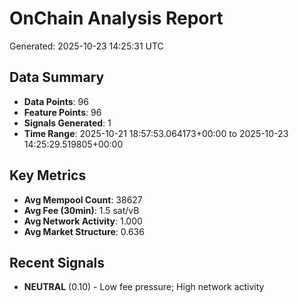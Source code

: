 # OnChain Analysis Report
Generated: 2025-10-23 14:25:31 UTC

## Data Summary
- **Data Points**: 96
- **Feature Points**: 96
- **Signals Generated**: 1
- **Time Range**: 2025-10-21 18:57:53.064173+00:00 to 2025-10-23 14:25:29.519805+00:00

## Key Metrics
- **Avg Mempool Count**: 38627
- **Avg Fee (30min)**: 1.5 sat/vB
- **Avg Network Activity**: 1.000
- **Avg Market Structure**: 0.636

## Recent Signals
- **NEUTRAL** (0.10) - Low fee pressure; High network activity
